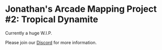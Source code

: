 # Jonathan's Arcade Mapping Project #2: Tropical Dynamite

Currently a huge W.I.P.

Please join our [Discord](https://discord.gg/xZd5MxK) for more information.